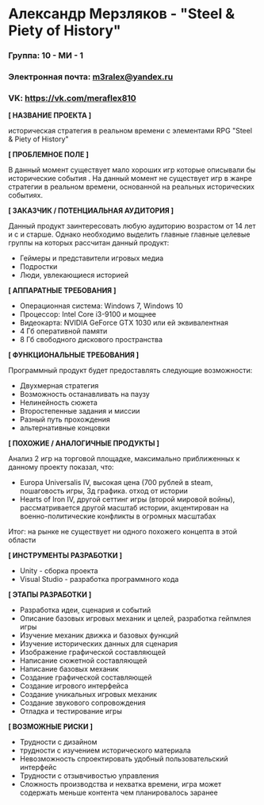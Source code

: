 # Александр Мерзляков - "Steel & Piety of History"

### Группа: 10 - МИ - 1
### Электронная почта: m3ralex@yandex.ru
### VK: https://vk.com/meraflex810


**[ НАЗВАНИЕ ПРОЕКТА ]**

историческая стратегия в реальном времени с элементами RPG "Steel & Piety of History" 

**[ ПРОБЛЕМНОЕ ПОЛЕ ]**

В данный момент существует мало хороших игр которые описывали бы исторические события . На данный момент не существует игр в жанре стратегии в реальном времени, основанной на реальных исторических событиях. 

**[ ЗАКАЗЧИК / ПОТЕНЦИАЛЬНАЯ АУДИТОРИЯ ]**

Данный продукт заинтересовать любую аудиторию возрастом от 14 лет и с и старше. Однако необходимо выделить главные главные целевые группы на которых рассчитан данный продукт:

* Геймеры и представители игровых медиа
* Подростки
* Люди, увлекающиеся историей



**[ АППАРАТНЫЕ ТРЕБОВАНИЯ ]** 


* Операционная система: Windows 7, Windows 10
* Процессор: Intel Core i3-9100 и мощнее
* Видеокарта: NVIDIA GeForce GTX 1030 или ей эквивалентная
* 4 Гб оперативной памяти
* 8 Гб свободного дискового пространства 



**[ ФУНКЦИОНАЛЬНЫЕ ТРЕБОВАНИЯ ]**

Программный продукт будет предоставлять следующие возможности:
* Двухмерная стратегия 
* Возможность останавливать на паузу 
* Нелинейность сюжета
* Второстепенные задания и миссии
* Разный путь прохождения
* альтернативные концовки
 


**[ ПОХОЖИЕ / АНАЛОГИЧНЫЕ ПРОДУКТЫ ]**

Анализ 2 игр на торговой площадке, максимально приближенных к данному проекту  показал, что:

* Europa Universalis IV, высокая цена (700 рублей в steam, пошаговость игры, 3д графика. отход от истории
*	Hearts of Iron IV, другой сеттинг игры (второй мировой войны), рассматривается другой масштаб истории, акцентирован на военно-политические конфликты в огромных масштабах

Итог: на рынке не существует ни одного похожего концепта в этой области


**[ ИНСТРУМЕНТЫ РАЗРАБОТКИ ]**

*	Unity - сборка проекта
* Visual Studio - разработка программного кода
 


**[ ЭТАПЫ РАЗРАБОТКИ ]**

 * Разработка идеи, сценария и событий
 * Описание базовых игровых механик и целей, разработка гейпмлея игры
 * Изучение механик движка и базовых функций
 * Изучение исторических данных для сценария
 * Изображение графической составляющей
 * Написание сюжетной составляющей
 * Написание базовых механик
 * Создание графической составляющей
 * Создание игрового интерфейса
 * Создание уникальных игровых механик
 * Создание звукового сопровождения
 * Отладка и тестирование игры

**[ ВОЗМОЖНЫЕ РИСКИ ]**

*	Трудности с дизайном
*	трудности с изучением исторического материала
*	Невозможность спроектировать удобный пользовательский интерфейс 
*	Трудности с отзывчивостью управления
* Сложность производства и нехватка времени, игра может содержать меньше контента чем планировалось заранее

